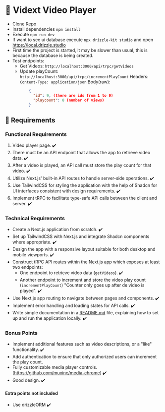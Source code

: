 # 🎥 Vidext Video Player

- Clone Repo
- Install dependencies ``` npm install ```
- Execute ```npm run dev```
- If want to see ui database execute ```npx drizzle-kit studio``` and open https://local.drizzle.studio
- First time the project is started, it may be slower than usual, this is because the database is being created.
- Test endpoints:
    - Get Videos: ```http://localhost:3000/api/trpc/getVideos```
    - Update playCount:
      ```http://localhost:3000/api/trpc/incrementPlayCount```
      Headers:  ```Content-Type: application/json```
      Body(raw):
      ```json
          {
            "id": 9, (there are ids from 1 to 9)
            "playcount": 8 (number of views)
          }
      ```
    

## 📝 Requirements

### Functional Requirements

1. Video player page. ✔️
2. There must be an API endpoint that allows the app to retrieve video data. ✔️
3. After a video is played, an API call must store the play count for that video. ✔️
4. Utilize Next.js' built-in API routes to handle server-side operations. ✔️
5. Use TailwindCSS for styling the application with the help of Shadcn for UI interfaces consistent with design requirements. ✔️
6. Implement tRPC to facilitate type-safe API calls between the client and server. ✔️

### Technical Requirements

- Create a Next.js application from scratch. ✔️
- Set up TailwindCSS with Next.js and integrate Shadcn components where appropriate. ✔️
- Design the app with a responsive layout suitable for both desktop and mobile viewports. ✔️
- Construct tRPC API routes within the Next.js app which exposes at least two endpoints:
    - One endpoint to retrieve video data (`getVideos`). ✔️
    - Another endpoint to increment and store the video play count (`incrementPlayCount`) "Counter only goes up after de video is played". ✔️
- Use Next.js app routing to navigate between pages and components. ✔️
- Implement error handling and loading states for API calls. ✔️
- Write simple documentation in a [README.md](http://readme.md/) file, explaining how to set up and run the application locally. ✔️

### Bonus Points

- Implement additional features such as video descriptions, or a "like" functionality. ✔️
- Add authentication to ensure that only authorized users can increment the play count.
- Fully customizable media player controls. [https://github.com/muxinc/media-chrome] ✔️
- Good design. ✔️

#### Extra points not included

- Use drizzleORM ✔️
